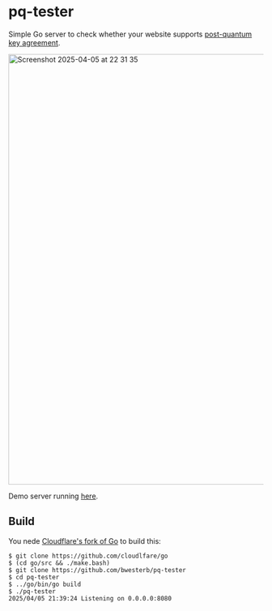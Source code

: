 pq-tester
=========

Simple Go server to check whether your website supports
<a href="https://developers.cloudflare.com/ssl/post-quantum-cryptography/"
    >post-quantum key agreement</a>.

<img width="850" alt="Screenshot 2025-04-05 at 22 31 35" src="https://github.com/user-attachments/assets/ca304105-3f08-46ec-a3db-465e02e7d98b" />

Demo server running [here](https://sw.w-nz.com/pqtester).

Build
-----

You nede [Cloudflare's fork of Go](https://github.com/cloudflare/go)
     to build this:

```
$ git clone https://github.com/cloudlfare/go
$ (cd go/src && ./make.bash)
$ git clone https://github.com/bwesterb/pq-tester
$ cd pq-tester
$ ../go/bin/go build
$ ./pq-tester
2025/04/05 21:39:24 Listening on 0.0.0.0:8080
```
